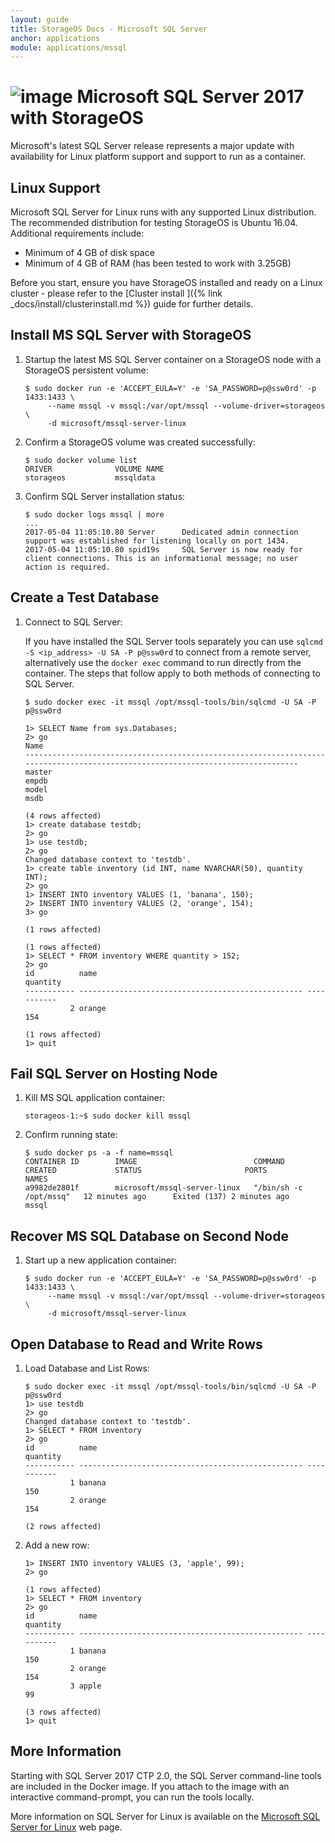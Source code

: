 ```yaml
---
layout: guide
title: StorageOS Docs - Microsoft SQL Server
anchor: applications
module: applications/mssql
---
```



# ![image](/images/docs/explore/mssqllogo.png) Microsoft SQL Server 2017 with StorageOS

 Microsoft's latest SQL Server release represents a major update with availability for Linux platform support and support to run as a container.

## Linux Support

Microsoft SQL Server for Linux runs with any supported Linux distribution.  The recommended distribution for testing StorageOS is Ubuntu 16.04.  Additional requirements include:
* Minimum of 4 GB of disk space 
* Minimum of 4 GB of RAM (has been tested to work with 3.25GB)

Before you start, ensure you have StorageOS installed and ready on a Linux cluster - please refer to the [Cluster install ]({% link _docs/install/clusterinstall.md %}) guide for further details.

## Install MS SQL Server with StorageOS

1. Startup the latest MS SQL Server container on a StorageOS node with a StorageOS persistent volume:

   ```
   $ sudo docker run -e 'ACCEPT_EULA=Y' -e 'SA_PASSWORD=p@ssw0rd' -p 1433:1433 \
        --name mssql -v mssql:/var/opt/mssql --volume-driver=storageos \
        -d microsoft/mssql-server-linux
   ```

2. Confirm a StorageOS volume was created successfully:

   ```
   $ sudo docker volume list
   DRIVER              VOLUME NAME
   storageos           mssqldata
   ```

3. Confirm SQL Server installation status:

   ```
   $ sudo docker logs mssql | more
   ...
   2017-05-04 11:05:10.80 Server      Dedicated admin connection support was established for listening locally on port 1434.
   2017-05-04 11:05:10.80 spid19s     SQL Server is now ready for client connections. This is an informational message; no user action is required.
   ```

## Create a Test Database

1. Connect to SQL Server:

   If you have installed the SQL Server tools separately you can use `sqlcmd -S <ip_address> -U SA -P p@ssw0rd` to connect from a remote server, alternatively use the `docker exec` command to run directly from the container.  The steps that follow apply to both methods of connecting to SQL Server. 

   ``` 
   $ sudo docker exec -it mssql /opt/mssql-tools/bin/sqlcmd -U SA -P p@ssw0rd 

   1> SELECT Name from sys.Databases;
   2> go
   Name
   --------------------------------------------------------------------------------------------------------------------------------
   master
   empdb
   model
   msdb

   (4 rows affected)
   1> create database testdb;
   2> go
   1> use testdb;
   2> go
   Changed database context to 'testdb'.
   1> create table inventory (id INT, name NVARCHAR(50), quantity INT);
   2> go
   1> INSERT INTO inventory VALUES (1, 'banana', 150);
   2> INSERT INTO inventory VALUES (2, 'orange', 154);
   3> go

   (1 rows affected)

   (1 rows affected)
   1> SELECT * FROM inventory WHERE quantity > 152;
   2> go
   id          name                                               quantity
   ----------- -------------------------------------------------- -----------
             2 orange                                                     154

   (1 rows affected)
   1> quit
   ```


## Fail SQL Server on Hosting Node

1. Kill MS SQL application container:

   ```
   storageos-1:~$ sudo docker kill mssql
   ```

2. Confirm running state:

   ```
   $ sudo docker ps -a -f name=mssql
   CONTAINER ID        IMAGE                          COMMAND                  CREATED             STATUS                       PORTS               NAMES
   a9982de2801f        microsoft/mssql-server-linux   "/bin/sh -c /opt/mssq"   12 minutes ago      Exited (137) 2 minutes ago                       mssql
   ```

## Recover MS SQL Database on Second Node

1. Start up a new application container:

   ```
   $ sudo docker run -e 'ACCEPT_EULA=Y' -e 'SA_PASSWORD=p@ssw0rd' -p 1433:1433 \
        --name mssql -v mssql:/var/opt/mssql --volume-driver=storageos \
        -d microsoft/mssql-server-linux
   ```

## Open Database to Read and Write Rows

1. Load Database and List Rows:

   ```
   $ sudo docker exec -it mssql /opt/mssql-tools/bin/sqlcmd -U SA -P p@ssw0rd 
   1> use testdb
   2> go
   Changed database context to 'testdb'.
   1> SELECT * FROM inventory
   2> go
   id          name                                               quantity
   ----------- -------------------------------------------------- -----------
             1 banana                                                     150
             2 orange                                                     154

   (2 rows affected)
   ```

2. Add a new row:

   ```
   1> INSERT INTO inventory VALUES (3, 'apple', 99);
   2> go

   (1 rows affected)
   1> SELECT * FROM inventory
   2> go
   id          name                                               quantity
   ----------- -------------------------------------------------- -----------
             1 banana                                                     150
             2 orange                                                     154
             3 apple                                                       99

   (3 rows affected)
   1> quit
   ```

## More Information

Starting with SQL Server 2017 CTP 2.0, the SQL Server command-line tools are included in the Docker image. If you attach to the image with an interactive command-prompt, you can run the tools locally.

More information on SQL Server for Linux is available on the [Microsoft SQL Server for Linux](https://docs.microsoft.com/en-us/sql/linux/sql-server-linux-overview "Microsoft SQL Server for Linux") web page.

